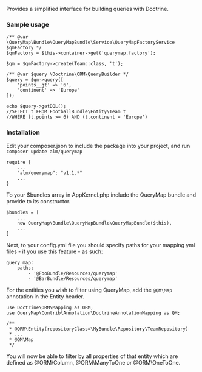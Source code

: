 Provides a simplified interface for building queries with Doctrine.

### Sample usage
```
/** @var \QueryMap\Bundle\QueryMapBundle\Service\QueryMapFactoryService $qmFactory */
$qmFactory = $this->container->get('querymap.factory');

$qm = $qmFactory->create(Team::class, 't');

/** @var $query \Doctrine\ORM\QueryBuilder */
$query = $qm->query([
    'points__gt' => '6',
    'continent' => 'Europe'
]);

echo $query->getDQL();
//SELECT t FROM FootballBundle\Entity\Team t
//WHERE (t.points >= 6) AND (t.continent = 'Europe')

```

### Installation
Edit your composer.json to include the package into your project, and run ```composer update alm/querymap```
```
require {
    ...
    "alm/querymap": "v1.1.*"
    ...
}
```

To your $bundles array in AppKernel.php include the QueryMap bundle and provide to its constructor.
```
$bundles = [
    ...
    new QueryMap\Bundle\QueryMapBundle\QueryMapBundle($this),
    ...
]
```

Next, to your config.yml file you should specify paths for your mapping yml files - if you use this feature - as such:
```
query_map:
    paths:
        - '@FooBundle/Resources/querymap'
        - '@BarBundle/Resources/querymap'

```

For the entities you wish to filter using QueryMap, add the ```@QM\Map``` annotation in the Entity header.
```
use Doctrine\ORM\Mapping as ORM;
use QueryMap\Contrib\Annotation\DoctrineAnnotationMapping as QM;

/**
 * @ORM\Entity(repositoryClass=\MyBundle\Repository\TeamRepository)
 * ...
 * @QM\Map
 */
```

You will now be able to filter by all properties of that entity which are defined as @ORM\Column, @ORM\ManyToOne or @ORM\OneToOne.